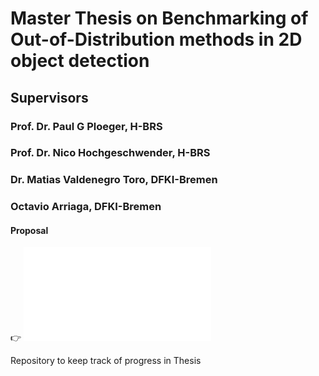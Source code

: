 # Master Thesis on Benchmarking of Out-of-Distribution methods in 2D object detection

## Supervisors

### Prof. Dr. Paul G Ploeger, H-BRS
### Prof. Dr. Nico Hochgeschwender, H-BRS
### Dr. Matias Valdenegro Toro, DFKI-Bremen
### Octavio Arriaga, DFKI-Bremen 

#### Proposal
:point_right: ![Document](./Proposal/BandlamudiJ_MTProposal.pdf)


Repository to keep track of progress in Thesis
